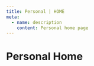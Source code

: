 ```yaml
---
title: Personal | HOME
meta:
  - name: description
    content: Personal home page
---
```


# Personal Home

<PersonalFooter />
